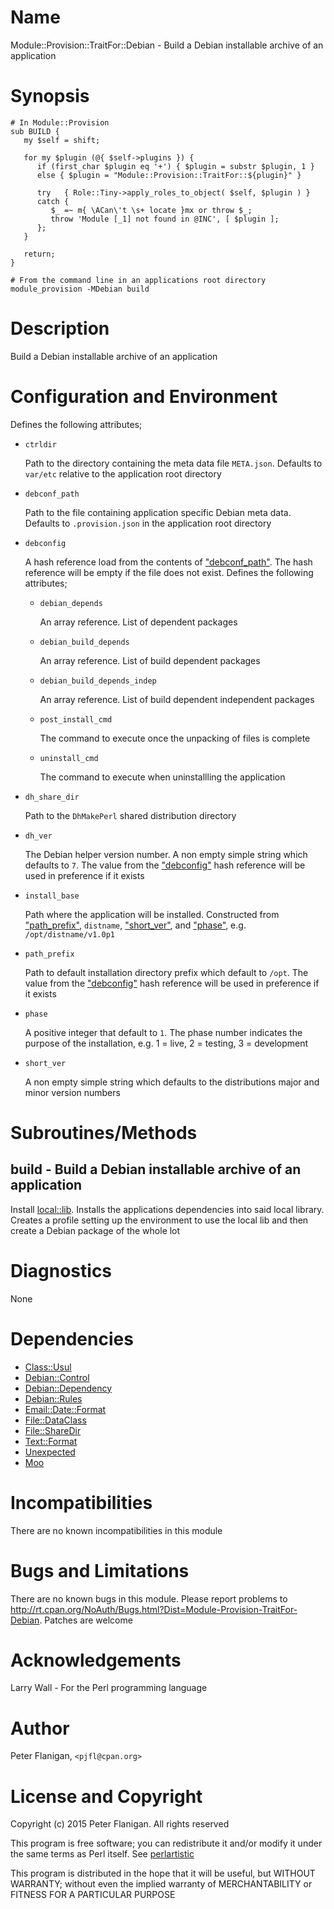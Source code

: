 # Name

Module::Provision::TraitFor::Debian - Build a Debian installable archive of an application

# Synopsis

    # In Module::Provision
    sub BUILD {
       my $self = shift;

       for my $plugin (@{ $self->plugins }) {
          if (first_char $plugin eq '+') { $plugin = substr $plugin, 1 }
          else { $plugin = "Module::Provision::TraitFor::${plugin}" }

          try   { Role::Tiny->apply_roles_to_object( $self, $plugin ) }
          catch {
             $_ =~ m{ \ACan\'t \s+ locate }mx or throw $_;
             throw 'Module [_1] not found in @INC', [ $plugin ];
          };
       }

       return;
    }

    # From the command line in an applications root directory
    module_provision -MDebian build

# Description

Build a Debian installable archive of an application

# Configuration and Environment

Defines the following attributes;

- `ctrldir`

    Path to the directory containing the meta data file `META.json`. Defaults to
    `var/etc` relative to the application root directory

- `debconf_path`

    Path to the file containing application specific Debian meta data. Defaults
    to `.provision.json` in the application root directory

- `debconfig`

    A hash reference load from the contents of ["debconf\_path"](#debconf_path). The hash reference
    will be empty if the file does not exist. Defines the following attributes;

    - `debian_depends`

        An array reference. List of dependent packages

    - `debian_build_depends`

        An array reference. List of build dependent packages

    - `debian_build_depends_indep`

        An array reference. List of build dependent independent packages

    - `post_install_cmd`

        The command to execute once the unpacking of files is complete

    - `uninstall_cmd`

        The command to execute when uninstallling the application

- `dh_share_dir`

    Path to the `DhMakePerl` shared distribution directory

- `dh_ver`

    The Debian helper version number. A non empty simple string which defaults to
    `7`. The value from the ["debconfig"](#debconfig) hash reference will be used in
    preference if it exists

- `install_base`

    Path where the application will be installed. Constructed from ["path\_prefix"](#path_prefix),
    `distname`, ["short\_ver"](#short_ver), and ["phase"](#phase), e.g. `/opt/distname/v1.0p1`

- `path_prefix`

    Path to default installation directory prefix which default to
    `/opt`. The value from the ["debconfig"](#debconfig) hash reference will be used in
    preference if it exists

- `phase`

    A positive integer that default to `1`. The phase number indicates the
    purpose of the installation, e.g. 1 = live, 2 = testing, 3 = development

- `short_ver`

    A non empty simple string which defaults to the distributions major and
    minor version numbers

# Subroutines/Methods

## build - Build a Debian installable archive of an application

Install [local::lib](https://metacpan.org/pod/local::lib). Installs the applications dependencies into said local
library. Creates a profile setting up the environment to use the local lib
and then create a Debian package of the whole lot

# Diagnostics

None

# Dependencies

- [Class::Usul](https://metacpan.org/pod/Class::Usul)
- [Debian::Control](https://metacpan.org/pod/Debian::Control)
- [Debian::Dependency](https://metacpan.org/pod/Debian::Dependency)
- [Debian::Rules](https://metacpan.org/pod/Debian::Rules)
- [Email::Date::Format](https://metacpan.org/pod/Email::Date::Format)
- [File::DataClass](https://metacpan.org/pod/File::DataClass)
- [File::ShareDir](https://metacpan.org/pod/File::ShareDir)
- [Text::Format](https://metacpan.org/pod/Text::Format)
- [Unexpected](https://metacpan.org/pod/Unexpected)
- [Moo](https://metacpan.org/pod/Moo)

# Incompatibilities

There are no known incompatibilities in this module

# Bugs and Limitations

There are no known bugs in this module. Please report problems to
http://rt.cpan.org/NoAuth/Bugs.html?Dist=Module-Provision-TraitFor-Debian.
Patches are welcome

# Acknowledgements

Larry Wall - For the Perl programming language

# Author

Peter Flanigan, `<pjfl@cpan.org>`

# License and Copyright

Copyright (c) 2015 Peter Flanigan. All rights reserved

This program is free software; you can redistribute it and/or modify it
under the same terms as Perl itself. See [perlartistic](https://metacpan.org/pod/perlartistic)

This program is distributed in the hope that it will be useful,
but WITHOUT WARRANTY; without even the implied warranty of
MERCHANTABILITY or FITNESS FOR A PARTICULAR PURPOSE
